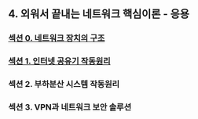 ## 4. 외워서 끝내는 네트워크 핵심이론 - 응용

### <a href="섹션 0. 네트워크 장치의 구조.md">섹션 0. 네트워크 장치의 구조</a>

### <a href="섹션 1. 인터넷 공유기 작동원리.md">섹션 1. 인터넷 공유기 작동원리</a>

### 섹션 2. 부하분산 시스템 작동원리

### 섹션 3. VPN과 네트워크 보안 솔루션

